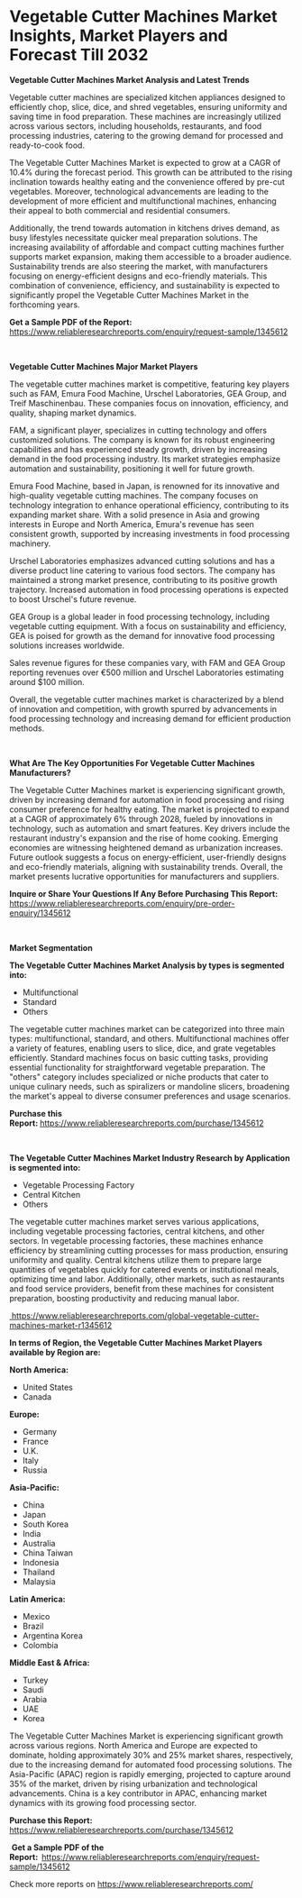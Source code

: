 <p><h1>Vegetable Cutter Machines Market Insights, Market Players and Forecast Till 2032</h1></p><p><strong>Vegetable Cutter Machines Market Analysis and Latest Trends</strong></p>
<p><p>Vegetable cutter machines are specialized kitchen appliances designed to efficiently chop, slice, dice, and shred vegetables, ensuring uniformity and saving time in food preparation. These machines are increasingly utilized across various sectors, including households, restaurants, and food processing industries, catering to the growing demand for processed and ready-to-cook food.</p><p>The Vegetable Cutter Machines Market is expected to grow at a CAGR of 10.4% during the forecast period. This growth can be attributed to the rising inclination towards healthy eating and the convenience offered by pre-cut vegetables. Moreover, technological advancements are leading to the development of more efficient and multifunctional machines, enhancing their appeal to both commercial and residential consumers.</p><p>Additionally, the trend towards automation in kitchens drives demand, as busy lifestyles necessitate quicker meal preparation solutions. The increasing availability of affordable and compact cutting machines further supports market expansion, making them accessible to a broader audience. Sustainability trends are also steering the market, with manufacturers focusing on energy-efficient designs and eco-friendly materials. This combination of convenience, efficiency, and sustainability is expected to significantly propel the Vegetable Cutter Machines Market in the forthcoming years.</p></p>
<p><strong>Get a Sample PDF of the Report:&nbsp;</strong> <a href="https://www.reliableresearchreports.com/enquiry/request-sample/1345612?utm_campaign=34&utm_medium=2&utm_source=Github&utm_content=ia&utm_term=27022025&utm_id=vegetable-cutter-machines">https://www.reliableresearchreports.com/enquiry/request-sample/1345612</a></p>
<p>&nbsp;</p>
<p><strong>Vegetable Cutter Machines Major Market Players</strong></p>
<p><p>The vegetable cutter machines market is competitive, featuring key players such as FAM, Emura Food Machine, Urschel Laboratories, GEA Group, and Treif Maschinenbau. These companies focus on innovation, efficiency, and quality, shaping market dynamics.</p><p>FAM, a significant player, specializes in cutting technology and offers customized solutions. The company is known for its robust engineering capabilities and has experienced steady growth, driven by increasing demand in the food processing industry. Its market strategies emphasize automation and sustainability, positioning it well for future growth.</p><p>Emura Food Machine, based in Japan, is renowned for its innovative and high-quality vegetable cutting machines. The company focuses on technology integration to enhance operational efficiency, contributing to its expanding market share. With a solid presence in Asia and growing interests in Europe and North America, Emura's revenue has seen consistent growth, supported by increasing investments in food processing machinery.</p><p>Urschel Laboratories emphasizes advanced cutting solutions and has a diverse product line catering to various food sectors. The company has maintained a strong market presence, contributing to its positive growth trajectory. Increased automation in food processing operations is expected to boost Urschel's future revenue.</p><p>GEA Group is a global leader in food processing technology, including vegetable cutting equipment. With a focus on sustainability and efficiency, GEA is poised for growth as the demand for innovative food processing solutions increases worldwide.</p><p>Sales revenue figures for these companies vary, with FAM and GEA Group reporting revenues over €500 million and Urschel Laboratories estimating around $100 million.</p><p>Overall, the vegetable cutter machines market is characterized by a blend of innovation and competition, with growth spurred by advancements in food processing technology and increasing demand for efficient production methods.</p></p>
<p>&nbsp;</p>
<p><strong>What Are The Key Opportunities For Vegetable Cutter Machines Manufacturers?</strong></p>
<p><p>The Vegetable Cutter Machines market is experiencing significant growth, driven by increasing demand for automation in food processing and rising consumer preference for healthy eating. The market is projected to expand at a CAGR of approximately 6% through 2028, fueled by innovations in technology, such as automation and smart features. Key drivers include the restaurant industry's expansion and the rise of home cooking. Emerging economies are witnessing heightened demand as urbanization increases. Future outlook suggests a focus on energy-efficient, user-friendly designs and eco-friendly materials, aligning with sustainability trends. Overall, the market presents lucrative opportunities for manufacturers and suppliers.</p></p>
<p><strong>Inquire or Share Your Questions If Any Before Purchasing This Report:</strong> <a href="https://www.reliableresearchreports.com/enquiry/pre-order-enquiry/1345612?utm_campaign=34&utm_medium=2&utm_source=Github&utm_content=ia&utm_term=27022025&utm_id=vegetable-cutter-machines">https://www.reliableresearchreports.com/enquiry/pre-order-enquiry/1345612</a></p>
<p>&nbsp;</p>
<p><strong>Market Segmentation</strong></p>
<p><strong>The Vegetable Cutter Machines Market Analysis by types is segmented into:</strong></p>
<p><ul><li>Multifunctional</li><li>Standard</li><li>Others</li></ul></p>
<p><p>The vegetable cutter machines market can be categorized into three main types: multifunctional, standard, and others. Multifunctional machines offer a variety of features, enabling users to slice, dice, and grate vegetables efficiently. Standard machines focus on basic cutting tasks, providing essential functionality for straightforward vegetable preparation. The "others" category includes specialized or niche products that cater to unique culinary needs, such as spiralizers or mandoline slicers, broadening the market's appeal to diverse consumer preferences and usage scenarios.</p></p>
<p><strong>Purchase this Report:&nbsp;</strong><a href="https://www.reliableresearchreports.com/purchase/1345612?utm_campaign=34&utm_medium=2&utm_source=Github&utm_content=ia&utm_term=27022025&utm_id=vegetable-cutter-machines">https://www.reliableresearchreports.com/purchase/1345612</a></p>
<p>&nbsp;</p>
<p><strong>The Vegetable Cutter Machines Market Industry Research by Application is segmented into:</strong></p>
<p><ul><li>Vegetable Processing Factory</li><li>Central Kitchen</li><li>Others</li></ul></p>
<p><p>The vegetable cutter machines market serves various applications, including vegetable processing factories, central kitchens, and other sectors. In vegetable processing factories, these machines enhance efficiency by streamlining cutting processes for mass production, ensuring uniformity and quality. Central kitchens utilize them to prepare large quantities of vegetables quickly for catered events or institutional meals, optimizing time and labor. Additionally, other markets, such as restaurants and food service providers, benefit from these machines for consistent preparation, boosting productivity and reducing manual labor.</p></p>
<p><a href="https://www.reliableresearchreports.com/global-vegetable-cutter-machines-market-r1345612?utm_campaign=34&utm_medium=2&utm_source=Github&utm_content=ia&utm_term=27022025&utm_id=vegetable-cutter-machines">&nbsp;https://www.reliableresearchreports.com/global-vegetable-cutter-machines-market-r1345612</a></p>
<p><strong>In terms of Region, the Vegetable Cutter Machines Market Players available by Region are:</strong></p>
<p>
    <p> <strong> North America: </strong>
        <ul>
            <li>United States</li>
            <li>Canada</li>
        </ul>
        </p> 
    <p> <strong> Europe: </strong>
        <ul>
            <li>Germany</li>
            <li>France</li>
            <li>U.K.</li>
            <li>Italy</li>
            <li>Russia</li>
        </ul>
        </p> 
    <p> <strong> Asia-Pacific: </strong>
        <ul>
            <li>China</li>
            <li>Japan</li>
            <li>South Korea</li>
            <li>India</li>
            <li>Australia</li>
            <li>China Taiwan</li>
            <li>Indonesia</li>
            <li>Thailand</li>
            <li>Malaysia</li>
        </ul>
        </p> 
    <p> <strong> Latin America: </strong>
        <ul>
            <li>Mexico</li>
            <li>Brazil</li>
            <li>Argentina Korea</li>
            <li>Colombia</li>
        </ul>
        </p> 
    <p> <strong> Middle East & Africa: </strong>
        <ul>
            <li>Turkey</li>
            <li>Saudi</li>
            <li>Arabia</li>
            <li>UAE</li>
            <li>Korea</li>
        </ul>
    </p>
    </p>
<p><p>The Vegetable Cutter Machines Market is experiencing significant growth across various regions. North America and Europe are expected to dominate, holding approximately 30% and 25% market shares, respectively, due to the increasing demand for automated food processing solutions. The Asia-Pacific (APAC) region is rapidly emerging, projected to capture around 35% of the market, driven by rising urbanization and technological advancements. China is a key contributor in APAC, enhancing market dynamics with its growing food processing sector.</p></p>
<p><strong>Purchase this Report: </strong><a href="https://www.reliableresearchreports.com/purchase/1345612?utm_campaign=34&utm_medium=2&utm_source=Github&utm_content=ia&utm_term=27022025&utm_id=vegetable-cutter-machines">https://www.reliableresearchreports.com/purchase/1345612</a></p>
<p>&nbsp;<strong>Get a Sample PDF of the Report:&nbsp;&nbsp;</strong><a href="https://www.reliableresearchreports.com/enquiry/request-sample/1345612?utm_campaign=34&utm_medium=2&utm_source=Github&utm_content=ia&utm_term=27022025&utm_id=vegetable-cutter-machines">https://www.reliableresearchreports.com/enquiry/request-sample/1345612</a></p>
<p><strong></strong></p>
<p>Check more reports on <a href="https://www.reliableresearchreports.com/?utm_campaign=34&utm_medium=2&utm_source=Github&utm_content=ia&utm_term=27022025&utm_id=vegetable-cutter-machines">https://www.reliableresearchreports.com/</a></p>